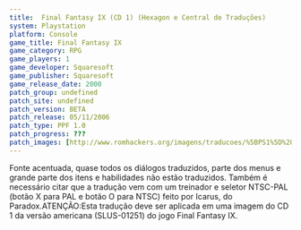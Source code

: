 ```yaml
---
title:  Final Fantasy IX (CD 1) (Hexagon e Central de Traduções)
system: Playstation
platform: Console
game_title: Final Fantasy IX
game_category: RPG
game_players: 1
game_developer: Squaresoft
game_publisher: Squaresoft
game_release_date: 2000
patch_group: undefined
patch_site: undefined
patch_version: BETA
patch_release: 05/11/2006
patch_type: PPF 1.0
patch_progress: ???
patch_images: [http://www.romhackers.org/imagens/traducoes/%5BPS1%5D%20Final%20Fantasy%20IX%20-%20CD1%20Hexagon%20e%20os%204%20CDs%20Central%20de%20Tradu%C3%A7%C3%B5es%20-%201.jpg,http://www.romhackers.org/imagens/traducoes/%5BPS1%5D%20Final%20Fantasy%20IX%20-%20CD1%20-%20Hexagon%20e%20Central%20de%20Tradu%C3%A7%C3%B5es%20-%202.png,http://www.romhackers.org/imagens/traducoes/%5BPS1%5D%20Final%20Fantasy%20IX%20-%20CD1%20-%20Hexagon%20e%20Central%20de%20Tradu%C3%A7%C3%B5es%20-%203.jpg]
---
```

Fonte acentuada, quase todos os diálogos traduzidos, parte dos menus e grande parte dos itens e habilidades não estão traduzidos. Também é necessário citar que a tradução vem com um treinador e seletor NTSC-PAL (botão X para PAL e botão O para NTSC) feito por Icarus, do Paradox.ATENÇÃO:Esta tradução deve ser aplicada em uma imagem do CD 1 da versão americana (SLUS-01251) do jogo Final Fantasy IX.